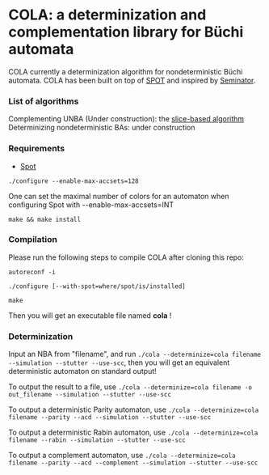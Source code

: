 # COLA: a determinization and complementation library for Büchi automata
COLA currently a determinization algorithm for nondeterministic Büchi automata.
COLA has been built on top of [SPOT](https://spot.lrde.epita.fr/) and inspired by [Seminator](https://github.com/mklokocka/seminator).


### List of algorithms
Complementing UNBA (Under construction): the [slice-based algorithm](https://arxiv.org/abs/2005.09125v2)
Determinizing nondeterministic BAs: under construction

### Requirements
* [Spot](https://spot.lrde.epita.fr/)

```
./configure --enable-max-accsets=128
```
One can set the maximal number of colors for an automaton when configuring Spot with --enable-max-accsets=INT
```
make && make install
```

### Compilation
Please run the following steps to compile COLA after cloning this repo:
```
autoreconf -i
```
```
./configure [--with-spot=where/spot/is/installed]
```
```
make
```

Then you will get an executable file named **cola** !

### Determinization
Input an NBA from "filename", and run ```./cola --determinize=cola filename --simulation --stutter --use-scc```, then you will get an equivalent deterministic automaton on standard output!

To output the result to a file, use ```./cola --determinize=cola filename -o out_filename --simulation --stutter --use-scc```

To output a deterministic Parity automaton, use ```./cola --determinize=cola filename --parity --acd --simulation --stutter --use-scc```

To output a deterministic Rabin automaton, use ```./cola --determinize=cola filename --rabin --simulation --stutter --use-scc```

To output a complement automaton, use ```./cola --determinize=cola filename --parity --acd --complement --simulation --stutter --use-scc```